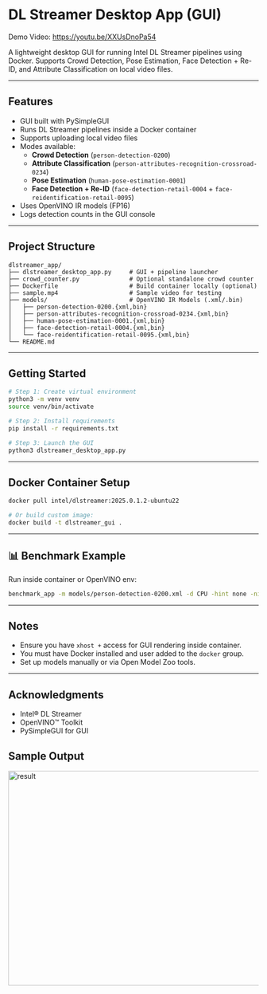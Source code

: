 # DL Streamer Desktop App (GUI)

Demo Video: https://youtu.be/XXUsDnoPa54

A lightweight desktop GUI for running Intel DL Streamer pipelines using Docker. Supports Crowd Detection, Pose Estimation, Face Detection + Re-ID, and Attribute Classification on local video files.

---

##  Features

- GUI built with PySimpleGUI
- Runs DL Streamer pipelines inside a Docker container
- Supports uploading local video files
- Modes available:
  - **Crowd Detection** (`person-detection-0200`)
  - **Attribute Classification** (`person-attributes-recognition-crossroad-0234`)
  - **Pose Estimation** (`human-pose-estimation-0001`)
  - **Face Detection + Re-ID** (`face-detection-retail-0004` + `face-reidentification-retail-0095`)
- Uses OpenVINO IR models (FP16)
- Logs detection counts in the GUI console

---

##  Project Structure

```text
dlstreamer_app/
├── dlstreamer_desktop_app.py     # GUI + pipeline launcher
├── crowd_counter.py              # Optional standalone crowd counter
├── Dockerfile                    # Build container locally (optional)
├── sample.mp4                    # Sample video for testing
├── models/                       # OpenVINO IR Models (.xml/.bin)
│   ├── person-detection-0200.{xml,bin}
│   ├── person-attributes-recognition-crossroad-0234.{xml,bin}
│   ├── human-pose-estimation-0001.{xml,bin}
│   ├── face-detection-retail-0004.{xml,bin}
│   └── face-reidentification-retail-0095.{xml,bin}
└── README.md
```

---

##  Getting Started

```bash
# Step 1: Create virtual environment
python3 -m venv venv
source venv/bin/activate

# Step 2: Install requirements
pip install -r requirements.txt

# Step 3: Launch the GUI
python3 dlstreamer_desktop_app.py
```

---

##  Docker Container Setup

```bash
docker pull intel/dlstreamer:2025.0.1.2-ubuntu22

# Or build custom image:
docker build -t dlstreamer_gui .
```

---

## 📊 Benchmark Example

Run inside container or OpenVINO env:

```bash
benchmark_app -m models/person-detection-0200.xml -d CPU -hint none -nireq 2 -nstreams 2
```

---

##  Notes

- Ensure you have `xhost +` access for GUI rendering inside container.
- You must have Docker installed and user added to the `docker` group.
- Set up models manually or via Open Model Zoo tools.

---

##  Acknowledgments

- Intel® DL Streamer
- OpenVINO™ Toolkit
- PySimpleGUI for GUI
  
## Sample Output

<img width="609" height="431" alt="result" src="https://github.com/user-attachments/assets/e5c6ad93-b349-4069-abb7-cb188faf1c2d" />
